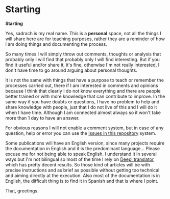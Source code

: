 # Starting

**Starting**

Yes, sadrach is my real name.
This is a **personal** space, not all the things I will share here are for teaching purposes, rather they are a reminder of how I am doing things and documenting the process.

So many times I will simply throw out comments, thoughts or analysis that probably only I will find
that probably only I will find interesting. But if you find it useful and/or share it, it's fine, otherwise I'm not really interested, I don't have time to go around arguing about personal thoughts.

It is not the same with things that have a purpose to teach or remember the processes carried out, there if I am interested in comments and opinions because I think that clearly I do not know everything and there are people better trained or with more knowledge that can contribute to improve. In the same way if you have doubts or questions, I have no problem to help and share knowledge with people, just that I do not live of this and I will do it when I have time. Although I am connected almost always so it won't take more than 1 day to have an answer. 

For obvious reasons I will not enable a comment system, but in case of any question, help or error you can use the [Issues in this repository](https://github.com/sadrach-cl/site/issues) system.

Some publications will have an English version, since many projects require the documentation in English and it is the predominant language... Please excuse me for not being able to speak English. I understand it in several ways but I'm not bilingual so most of the time I rely on [Deepl translator](https://www.deepl.com/) which has pretty decent results. So those kind of articles will be with precise instructions and as brief as possible without getting too technical and aiming directly at the execution. Also most of the documentation is in English, the difficult thing is to find it in Spanish and that is where I point.

That, greetings.


